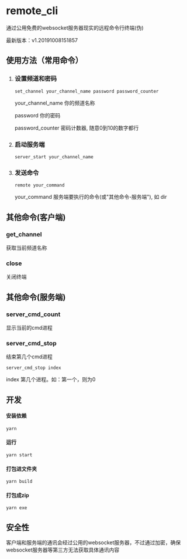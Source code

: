 #	remote_cli

通过公用免费的websocket服务器现实的远程命令行终端(伪)

最新版本：v1.20191008151857



## 使用方法（常用命令）

1. ### 设置频道和密码

   ```
   set_channel your_channel_name password password_counter
   ```

   your_channel_name 你的频道名称

   password 你的密码

   password_counter 密码计数器, 随意0到10的数字都行

2. ### 启动服务端

   ```
   server_start your_channel_name
   ```

3. ### 发送命令

   ```
   remote your_command
   ```

   your_command 服务端要执行的命令(或"其他命令-服务端"), 如 dir



## 其他命令(客户端)

### get_channel

获取当前频道名称

### close

关闭终端



## 其他命令(服务端)

### server_cmd_count

显示当前的cmd进程

### server_cmd_stop

结束第几个cmd进程

```
server_cmd_stop index
```

index 第几个进程。如：第一个，则为0



## 开发

#### 安装依赖

```
yarn
```

#### 运行

```
yarn start
```

#### 打包进文件夹

```
yarn build
```

#### 打包成zip

```
yarn exe
```



## 安全性

客户端和服务端的通讯会经过公用的websocket服务器，不过通过加密，确保websocket服务器等第三方无法获取具体通讯内容

